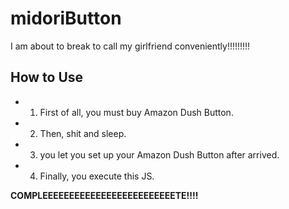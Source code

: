 # midoriButton
I am about to break to call my girlfriend conveniently!!!!!!!!!

## How to Use
- 1. First of all, you must buy Amazon Dush Button.
- 2. Then, shit and sleep.
- 3. you let you set up your Amazon Dush Button after arrived.
- 4. Finally, you execute this JS.

**COMPLEEEEEEEEEEEEEEEEEEEEEEEEETE!!!!**
